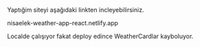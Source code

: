 Yaptığim siteyi aşağıdaki linkten incleyebilirsiniz.

nisaelek-weather-app-react.netlify.app

Localde çalışıyor fakat deploy edince WeatherCardlar kayboluyor.
